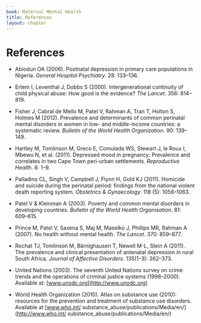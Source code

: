 ```yaml
---
book: Maternal Mental Health
title: References
layout: chapter
---
```


# References

*	Abiodun OA (2006). Postnatal depression in primary care populations in Nigeria. *General Hospital Psychiatry*. 28: 133–136.

*	Ertem I, Leventhal J, Dobbs S (2000). Intergenerational continuity of child physical abuse: How good is the evidence? *The Lancet*. 356: 814–819.

*	Fisher J, Cabral de Mello M, Patel V, Rahman A, Tran T, Holton S, Holmes M (2012). Prevalence and determinants of common perinatal mental disorders in women in low- and middle-income countries: a systematic review. *Bulletin of the World Health Organization*. 90: 139–149.
 
*	Hartley M, Tomlinson M, Greco E, Comulada WS, Stewart J, le Roux I, Mbewu N, et al. (2011). Depressed mood in pregnancy: Prevalence and correlates in two Cape Town peri-urban settlements. *Reproductive Health*. 8: 1–9.

*	Palladino CL, Singh V, Campbell J, Flynn H, Gold KJ (2011). Homicide and suicide during the perinatal period: findings from the national violent death reporting system. *Obstetrics & Gynaecology*. 118 (5): 1056–1063.

*	Patel V & Kleinman A (2003). Poverty and common mental disorders in developing countries. *Bulletin of the World Health Organisation*. 81: 609–615.

*	Prince M, Patel V, Saxena S, Maj M, Maselko J, Phillips MR, Rahman A (2007). No health without mental health. *The Lancet*. 370: 859–877.

*	Rochat TJ, Tomlinson M, Bärnighausen T, Newell M-L, Stein A (2011). The prevalence and clinical presentation of antenatal depression in rural South Africa. *Journal of Affective Disorders*. 135(1–3): 362–373. 

*	United Nations (2003). The seventh United Nations survey on crime trends and the operations of criminal justice systems (1998–2000). Available at: [www.unodc.org](http://www.unodc.org)

*	World Health Organization (2010). Atlas on substance use (2010): resources for the prevention and treatment of substance use disorders. Available at [www.who.int/ substance_abuse/publications/Media/en/](http://www.who.int/ substance_abuse/publications/Media/en/)

